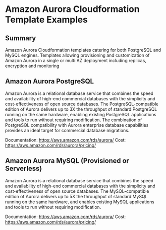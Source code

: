# Amazon Aurora Cloudformation Template Examples

## Summary
Amazon Aurora Cloudformation templates catering for both PostgreSQL and MySQL engines.
Templates allowing provisioning and customization of Amazon Aurora in a single or multi AZ deployment including replicas, encryption and monitoring

## Amazon Aurora PostgreSQL
Amazon Aurora is a relational database service that combines the speed and availability of high-end commercial databases with the simplicity and cost-effectiveness of open source databases. The PostgreSQL-compatible edition of Aurora delivers up to 3X the throughput of standard PostgreSQL running on the same hardware, enabling existing PostgreSQL applications and tools to run without requiring modification. The combination of PostgreSQL compatibility with Aurora enterprise database capabilities provides an ideal target for commercial database migrations.

Documentation: https://aws.amazon.com/rds/aurora/
Cost: https://aws.amazon.com/rds/aurora/pricing/

## Amazon Aurora MySQL (Provisioned or Serverless)
Amazon Aurora is a relational database service that combines the speed and availability of high-end commercial databases with the simplicity and cost-effectiveness of open source databases. The MySQL-compatible edition of Aurora delivers up to 5X the throughput of standard MySQL running on the same hardware, and enables existing MySQL applications and tools to run without requiring modification.

Documentation: https://aws.amazon.com/rds/aurora/
Cost: https://aws.amazon.com/rds/aurora/pricing/